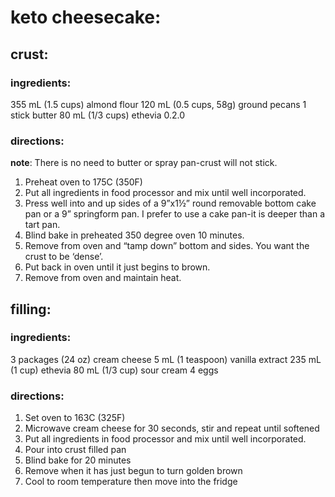 # keto cheesecake:

## crust:

### ingredients:

355 mL (1.5 cups) almond flour
120 mL (0.5 cups, 58g) ground pecans
1 stick           butter
80 mL (1/3 cups)  ethevia 0.2.0

### directions:

**note**: There is no need to butter or spray pan-crust will not stick.

1. Preheat oven to 175C (350F)
1. Put all ingredients in food processor and mix until well incorporated.
1. Press well into and up sides of a 9”x1½” round removable bottom cake pan or a 9” springform pan. I prefer to use a cake pan-it is deeper than a tart pan.
1. Blind bake in preheated 350 degree oven 10 minutes.
1. Remove from oven and “tamp down” bottom and sides. You want the crust to be ‘dense’.
1. Put back in oven until it just begins to brown.
1. Remove from oven and maintain heat.

## filling:

### ingredients:

3 packages (24 oz) cream cheese
5 mL (1 teaspoon)  vanilla extract
235 mL (1 cup)     ethevia
80 mL (1/3 cup)    sour cream
4 eggs

### directions:

1. Set oven to 163C (325F)
1. Microwave cream cheese for 30 seconds, stir and repeat until softened
1. Put all ingredients in food processor and mix until well incorporated.
1. Pour into crust filled pan
1. Blind bake for 20 minutes
1. Remove when it has just begun to turn golden brown
1. Cool to room temperature then move into the fridge
